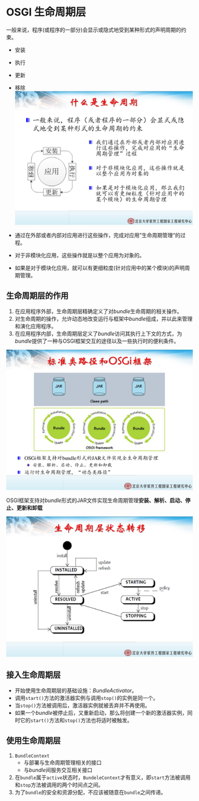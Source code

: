 # OSGI 生命周期层

一般来说，程序(或程序的一部分)会显示或隐式地受到某种形式的声明周期的约束。
* 安装
* 执行
* 更新
* 移除
![生命周期](./img/life-cycle.jpg "生命周期")

* 通过在外部或者内部对应用进行这些操作，完成对应用”生命周期管理“的过程。
* 对于非模块化应用，这些操作就是以整个应用为对象的。
* 如果是对于模块化应用，就可以有更细粒度(针对应用中的某个模块)的声明周期管理。

## 生命周期层的作用

1. 在应用程序外部，生命周期层精确定义了对*bundle*生命周期的相关操作。
2. 对生命周期的操作，允许动态地改变运行与框架中*bundle*组成，并以此来管理和演化应用程序。
3. 在应用程序内部，生命周期层定义了*bundle*访问其执行上下文的方式，为*bundle*提供了一种与OSGI框架交互的途径以及一些执行时的便利条件。

![OSGI 生命周期](./img/life-cycle-module.jpg "OSGI 生命周期")

OSGI框架支持对*bundle*形式的JAR文件实现生命周期管理**安装、解析、启动、停止、更新和卸载**

![OSGI 生命周期状态转移](./img/life-cycle-status-transate.jpg "生命周期状态转移")

## 接入生命周期层

* 开始使用生命周期层的基础设施：*BundleActivator*。
* 调用`start()`方法的激活器实例与调用`stop()`的实例是同一个。
* 当`stop()`方法被调用后，激活器实例就被丢弃并不再使用。
* 如果一个*bundle*被停止后，又重新启动，那么将创建一个新的激活器实例，同时它的`start()`方法和`stop()`方法也将适时被触发。

## 使用生命周期层

1. `BundleContext`
    * 与部署与生命周期管理相关的接口
    * 与*bundle*间服务交互相关接口
2. 在`bundle`属于`active`状态时，`BundeleContext`才有意义，即`start`方法被调用和`stop`方法被调用的两个时间点之间。
3. 为了`bundle`的安全和资源分配，不应该被随意在`bundle`之间传递。



